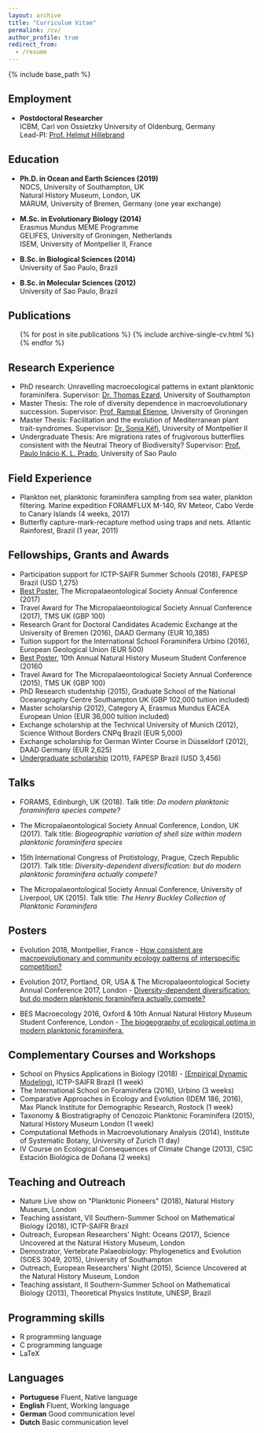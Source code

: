 ```yaml
---
layout: archive
title: "Curriculum Vitae"
permalink: /cv/
author_profile: true
redirect_from:
  - /resume
---
```


{% include base_path %}

## Employment

* __Postdoctoral Researcher__  
ICBM, Carl von Ossietzky University of Oldenburg, Germany  
Lead-PI: [Prof. Helmut Hillebrand](https://uol.de/icbm/planktologie/)


## Education

* __Ph.D. in Ocean and Earth Sciences (2019)__  
NOCS, University of Southampton, UK  
Natural History Museum, London, UK   
MARUM, University of Bremen, Germany (one year exchange) 

* __M.Sc. in Evolutionary Biology (2014)__  
Erasmus Mundus MEME Programme  
GELIFES, University of Groningen, Netherlands  
ISEM, University of Montpellier II, France  

* __B.Sc. in Biological Sciences (2014)__  
University of Sao Paulo, Brazil  

* __B.Sc. in Molecular Sciences (2012)__  
University of Sao Paulo, Brazil  


## Publications
  <ul>{% for post in site.publications %}
    {% include archive-single-cv.html %}
  {% endfor %}</ul>
  

## Research Experience

* PhD research: Unravelling macroecological patterns in extant planktonic foraminifera. Supervisor: [Dr. Thomas Ezard](https://www.southampton.ac.uk/oes/about/staff/te1e12.page), University of Southampton  
* Master Thesis: The role of diversity dependence in macroevolutionary succession. Supervisor: [Prof. Rampal Etienne](https://www.rug.nl/research/gelifes/tres/_etienne/research), University of Groningen  
* Master Thesis: Facilitation and the evolution of Mediterranean plant trait-syndromes. Supervisor: [Dr. Sonia Kéfi](http://sonia.kefi.fr), University of Montpellier II  
* Undergraduate Thesis: Are migrations rates of frugivorous butterflies consistent with the Neutral Theory of Biodiversity? Supervisor: [Prof. Paulo Inácio K. L. Prado](http://ecologia.ib.usp.br/let/doku.php?id=engl:prado:start), University of Sao Paulo  

  
## Field Experience

* Plankton net, planktonic foraminifera sampling from sea water, plankton filtering. Marine expedition FORAMFLUX M-140, RV Meteor, Cabo Verde to Canary Islands (4 weeks, 2017)  
* Butterfly capture-mark-recapture method using traps and nets. Atlantic Rainforest, Brazil (1 year, 2011)  


## Fellowships, Grants and Awards

* Participation support for ICTP-SAIFR Summer Schools (2018), FAPESP Brazil (USD 1,275)  
* [Best Poster](https://doi.org/10.6084/m9.figshare.5113177.v4), The Micropalaeontological Society Annual Conference (2017)  
* Travel Award for The Micropalaeontological Society Annual Conference (2017), TMS UK (GBP 100)  
* Research Grant for Doctoral Candidates Academic Exchange at the University of Bremen (2016), DAAD Germany (EUR 10,385)  
* Tuition support for the International School Foraminifera Urbino (2016), European Geological Union (EUR 500)  
* [Best Poster](https://doi.org/10.6084/m9.figshare.5649352.v3), 10th Annual Natural History Museum Student Conference (20160  
* Travel Award for The Micropalaeontological Society Annual Conference (2015), TMS UK (GBP 100)  
* PhD Research studentship (2015), Graduate School of the National Oceanography Centre Southampton UK (GBP 102,000 tuition included)  
* Master scholarship (2012), Category A, Erasmus Mundus EACEA European Union (EUR 36,000 tuition included)  
* Exchange scholarship at the Technical University of Munich (2012), Science Without Borders CNPq Brazil (EUR 5,000)  
* Exchange scholarship for German Winter Course in Düsseldorf (2012), DAAD Germany (EUR 2,625)  
* [Undergraduate scholarship](https://bv.fapesp.br/en/bolsas/116349/migration-rates-of-frugivory-butterflies-are-consistent-with-the-neutral-theory-of-biodiversity/) (2011), FAPESP Brazil (USD 3,456)  

  
## Talks

* FORAMS, Edinburgh, UK (2018). Talk title: _Do modern planktonic foraminifera species compete?_ 

* The Micropalaeontological Society Annual Conference, London, UK (2017). Talk title: _Biogeographic variation of shell size within modern planktonic foraminifera species_

* 15th International Congress of Protistology, Prague, Czech Republic (2017). Talk title: _Diversity-dependent diversification: but do modern planktonic foraminifera actually compete?_

* The Micropalaeontological Society Annual Conference, University of Liverpool, UK (2015). Talk title: _The Henry Buckley Collection of Planktonic Foraminifera_

## Posters

* Evolution 2018, Montpellier, France - [How consistent are macroevolutionary and community ecology patterns of interspecific competition?](https://doi.org/10.6084/m9.figshare.7285337.v1)  

* Evolution 2017, Portland, OR, USA  & The Micropalaeontological Society Annual Conference 2017, London - [Diversity-dependent diversification: but do modern planktonic foraminifera actually compete?](https://doi.org/10.6084/m9.figshare.5113177.v4)  

* BES Macroecology 2016, Oxford & 10th Annual Natural History Museum Student Conference, London - [The biogeography of ecological optima in modern planktonic foraminifera.](https://doi.org/10.6084/m9.figshare.5649352.v3)


## Complementary Courses and Workshops  

* School on Physics Applications in Biology (2018) - [(Empirical Dynamic Modeling)](https://mathbio.github.io/edmTutorials/), ICTP-SAIFR Brazil (1 week)  
* The International School on Foraminifera (2016), Urbino (3 weeks)  
* Comparative Approaches in Ecology and Evolution (IDEM 186, 2016), Max Planck Institute for Demographic Research, Rostock (1 week)  
* Taxonomy & Biostratigraphy of Cenozoic Planktonic Foraminifera (2015),  Natural History Museum London (1 week)  
* Computational Methods in Macroevolutionary Analysis (2014), Institute of Systematic Botany, University of Zurich (1 day)  
* IV Course on Ecological Consequences of Climate Change (2013), CSIC Estación Biológica de Doñana (2 weeks)  


## Teaching and Outreach

* Nature Live show on "Planktonic Pioneers" (2018), Natural History Museum, London  
* Teaching assistant, VII Southern-Summer School on Mathematical Biology (2018), ICTP-SAIFR Brazil  
* Outreach, European Researchers' Night: Oceans (2017), Science Uncovered at the Natural History Museum, London  
* Demostrator, Vertebrate Palaeobiology: Phylogenetics and Evolution (SOES 3049, 2015), University of Southampton  
* Outreach, European Researchers' Night (2015), Science Uncovered at the Natural History Museum, London  
* Teaching assistant, II Southern-Summer School on Mathematical Biology (2013), Theoretical Physics Institute, UNESP, Brazil  



## Programming skills

* R programming language  
* C programming language  
* LaTeX


## Languages

* __Portuguese__ 	Fluent, Native language  
* __English__		Fluent, Working language  
* __German__		Good communication level  
* __Dutch__		Basic communication level  
